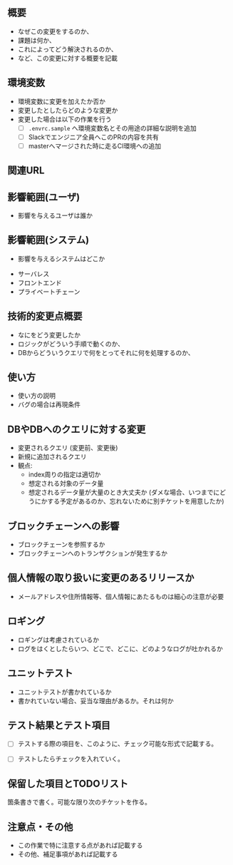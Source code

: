 <!-- すべてを埋める必要はないが可能な限り詳細に情報共有をお願いします 🙏 -->
## 概要
* なぜこの変更をするのか、
* 課題は何か、
* これによってどう解決されるのか、
* など、この変更に対する概要を記載

## 環境変数

* 環境変数に変更を加えたか否か
* 変更したとしたらどのような変更か
* 変更した場合は以下の作業を行う
  * [ ] `.envrc.sample` へ環境変数名とその用途の詳細な説明を追加
  * [ ] Slackでエンジニア全員へこのPRの内容を共有
  * [ ] masterへマージされた時に走るCI環境への追加

## 関連URL

## 影響範囲(ユーザ)
* 影響を与えるユーザは誰か

## 影響範囲(システム) 
* 影響を与えるシステムはどこか

- サーバレス
- フロントエンド
- プライベートチェーン

## 技術的変更点概要
* なにをどう変更したか
* ロジックがどういう手順で動くのか、
* DBからどういうクエリで何をとってそれに何を処理するのか、

## 使い方
* 使い方の説明
* バグの場合は再現条件

## DBやDBへのクエリに対する変更

* 変更されるクエリ (変更前、変更後)
* 新規に追加されるクエリ
* 観点:
    * index周りの指定は適切か
    * 想定される対象のデータ量
    * 想定されるデータ量が大量のとき大丈夫か (ダメな場合、いつまでにどうにかする予定があるのか、忘れないために別チケットを用意したか)

## ブロックチェーンへの影響

* ブロックチェーンを参照するか
* ブロックチェーンへのトランザクションが発生するか

## 個人情報の取り扱いに変更のあるリリースか

* メールアドレスや住所情報等、個人情報にあたるものは細心の注意が必要

## ロギング

* ロギングは考慮されているか
* ログをはくとしたらいつ、どこで、どこに、どのようなログが吐かれるか

## ユニットテスト
* ユニットテストが書かれているか
* 書かれていない場合、妥当な理由があるか。それは何か

## テスト結果とテスト項目

* [ ] テストする際の項目を、このように、チェック可能な形式で記載する。
* [ ] テストしたらチェックを入れていく。


## 保留した項目とTODOリスト

箇条書きで書く。可能な限り次のチケットを作る。

## 注意点・その他

* この作業で特に注意する点があれば記載する
* その他、補足事項があれば記載する
